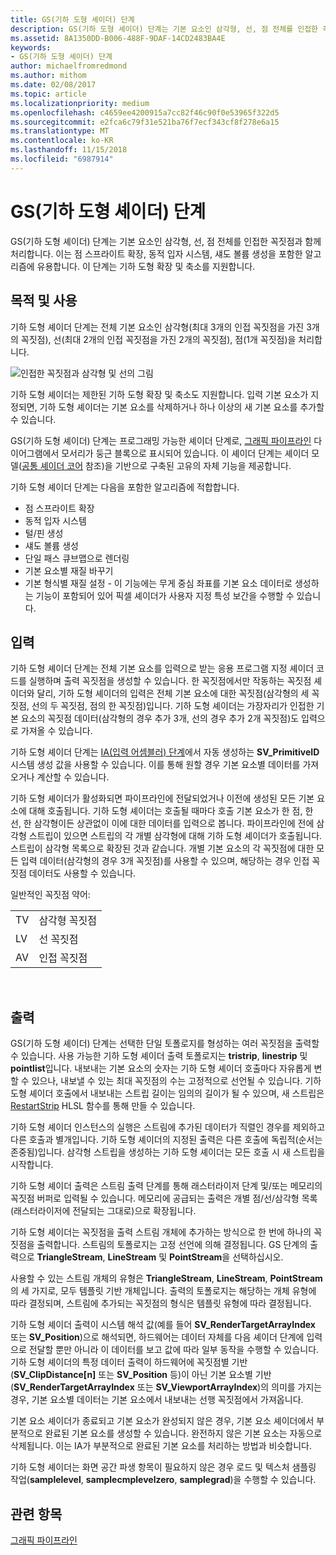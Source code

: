 ```yaml
---
title: GS(기하 도형 셰이더) 단계
description: GS(기하 도형 셰이더) 단계는 기본 요소인 삼각형, 선, 점 전체를 인접한 꼭짓점과 함께 처리합니다.
ms.assetid: 8A1350DD-B006-488F-9DAF-14CD2483BA4E
keywords:
- GS(기하 도형 셰이더) 단계
author: michaelfromredmond
ms.author: mithom
ms.date: 02/08/2017
ms.topic: article
ms.localizationpriority: medium
ms.openlocfilehash: c4659ee4200915a7cc82f46c90f0e53965f322d5
ms.sourcegitcommit: e2fca6c79f31e521ba76f7ecf343cf8f278e6a15
ms.translationtype: MT
ms.contentlocale: ko-KR
ms.lasthandoff: 11/15/2018
ms.locfileid: "6987914"
---
```

# <a name="geometry-shader-gs-stage"></a>GS(기하 도형 셰이더) 단계


GS(기하 도형 셰이더) 단계는 기본 요소인 삼각형, 선, 점 전체를 인접한 꼭짓점과 함께 처리합니다. 이는 점 스프라이트 확장, 동적 입자 시스템, 섀도 볼륨 생성을 포함한 알고리즘에 유용합니다. 이 단계는 기하 도형 확장 및 축소를 지원합니다.

## <a name="span-idpurposeandusesspanspan-idpurposeandusesspanspan-idpurposeandusesspanpurpose-and-uses"></a><span id="Purpose_and_uses"></span><span id="purpose_and_uses"></span><span id="PURPOSE_AND_USES"></span>목적 및 사용


기하 도형 셰이더 단계는 전체 기본 요소인 삼각형(최대 3개의 인접 꼭짓점을 가진 3개의 꼭짓점), 선(최대 2개의 인접 꼭짓점을 가진 2개의 꼭짓점), 점(1개 꼭짓점)을 처리합니다.

![인접한 꼭짓점과 삼각형 및 선의 그림](images/d3d10-gs.png)

기하 도형 셰이더는 제한된 기하 도형 확장 및 축소도 지원합니다. 입력 기본 요소가 지정되면, 기하 도형 셰이더는 기본 요소를 삭제하거나 하나 이상의 새 기본 요소를 추가할 수 있습니다.

GS(기하 도형 셰이더) 단계는 프로그래밍 가능한 셰이더 단계로, [그래픽 파이프라인](graphics-pipeline.md) 다이어그램에서 모서리가 둥근 블록으로 표시되어 있습니다. 이 셰이더 단계는 셰이더 모델([공통 셰이더 코어](https://msdn.microsoft.com/library/windows/desktop/bb509580) 참조)을 기반으로 구축된 고유의 자체 기능을 제공합니다.

기하 도형 셰이더 단계는 다음을 포함한 알고리즘에 적합합니다.

-   점 스프라이트 확장
-   동적 입자 시스템
-   털/핀 생성
-   섀도 볼륨 생성
-   단일 패스 큐브맵으로 렌더링
-   기본 요소별 재질 바꾸기
-   기본 형식별 재질 설정 - 이 기능에는 무게 중심 좌표를 기본 요소 데이터로 생성하는 기능이 포함되어 있어 픽셀 셰이더가 사용자 지정 특성 보간을 수행할 수 있습니다.

## <a name="span-idinputspanspan-idinputspanspan-idinputspaninput"></a><span id="Input"></span><span id="input"></span><span id="INPUT"></span>입력


기하 도형 셰이더 단계는 전체 기본 요소를 입력으로 받는 응용 프로그램 지정 셰이더 코드를 실행하며 출력 꼭짓점을 생성할 수 있습니다. 한 꼭짓점에서만 작동하는 꼭짓점 셰이더와 달리, 기하 도형 셰이더의 입력은 전체 기본 요소에 대한 꼭짓점(삼각형의 세 꼭짓점, 선의 두 꼭짓점, 점의 한 꼭짓점)입니다. 기하 도형 셰이더는 가장자리가 인접한 기본 요소의 꼭짓점 데이터(삼각형의 경우 추가 3개, 선의 경우 추가 2개 꼭짓점)도 입력으로 가져올 수 있습니다.

기하 도형 셰이더 단계는 [IA(입력 어셈블러) 단계](input-assembler-stage--ia-.md)에서 자동 생성하는 **SV\_PrimitiveID** 시스템 생성 값을 사용할 수 있습니다. 이를 통해 원할 경우 기본 요소별 데이터를 가져오거나 계산할 수 있습니다.

기하 도형 셰이더가 활성화되면 파이프라인에 전달되었거나 이전에 생성된 모든 기본 요소에 대해 호출됩니다. 기하 도형 셰이더는 호출될 때마다 호출 기본 요소가 한 점, 한 선, 한 삼각형이든 상관없이 이에 대한 데이터를 입력으로 봅니다. 파이프라인에 전에 삼각형 스트립이 있으면 스트립의 각 개별 삼각형에 대해 기하 도형 셰이더가 호출됩니다. 스트립이 삼각형 목록으로 확장된 것과 같습니다. 개별 기본 요소의 각 꼭짓점에 대한 모든 입력 데이터(삼각형의 경우 3개 꼭짓점)를 사용할 수 있으며, 해당하는 경우 인접 꼭짓점 데이터도 사용할 수 있습니다.

일반적인 꼭짓점 약어:

|     |                 |
|-----|-----------------|
| TV  | 삼각형 꼭짓점 |
| LV  | 선 꼭짓점     |
| AV  | 인접 꼭짓점 |

 

## <a name="span-idoutputspanspan-idoutputspanspan-idoutputspanoutput"></a><span id="Output"></span><span id="output"></span><span id="OUTPUT"></span>출력


GS(기하 도형 셰이더) 단계는 선택한 단일 토폴로지를 형성하는 여러 꼭짓점을 출력할 수 있습니다. 사용 가능한 기하 도형 셰이더 출력 토폴로지는 **tristrip**, **linestrip** 및 **pointlist**입니다. 내보내는 기본 요소의 숫자는 기하 도형 셰이더 호출마다 자유롭게 변할 수 있으나, 내보낼 수 있는 최대 꼭짓점의 수는 고정적으로 선언될 수 있습니다. 기하 도형 셰이더 호출에서 내보내는 스트립 길이는 임의의 길이가 될 수 있으며, 새 스트립은 [RestartStrip](https://msdn.microsoft.com/library/windows/desktop/bb509660) HLSL 함수를 통해 만들 수 있습니다.

기하 도형 셰이더 인스턴스의 실행은 스트림에 추가된 데이터가 직렬인 경우를 제외하고 다른 호출과 별개입니다. 기하 도형 셰이더의 지정된 출력은 다른 호출에 독립적(순서는 존중됨)입니다. 삼각형 스트립을 생성하는 기하 도형 셰이더는 모든 호출 시 새 스트립을 시작합니다.

기하 도형 셰이더 출력은 스트림 출력 단계를 통해 래스터라이저 단계 및/또는 메모리의 꼭짓점 버퍼로 입력될 수 있습니다. 메모리에 공급되는 출력은 개별 점/선/삼각형 목록(래스터라이저에 전달되는 그대로)으로 확장됩니다.

기하 도형 셰이더는 꼭짓점을 출력 스트림 개체에 추가하는 방식으로 한 번에 하나의 꼭짓점을 출력합니다. 스트림의 토폴로지는 고정 선언에 의해 결정됩니다. GS 단계의 출력으로 **TriangleStream**, **LineStream** 및 **PointStream**을 선택하십시오.

사용할 수 있는 스트림 개체의 유형은 **TriangleStream**, **LineStream**, **PointStream**의 세 가지로, 모두 템플릿 기반 개체입니다. 출력의 토폴로지는 해당하는 개체 유형에 따라 결정되며, 스트림에 추가되는 꼭짓점의 형식은 템플릿 유형에 따라 결정됩니다.

기하 도형 셰이더 출력이 시스템 해석 값(예를 들어 **SV\_RenderTargetArrayIndex** 또는 **SV\_Position**)으로 해석되면, 하드웨어는 데이터 자체를 다음 셰이더 단계에 입력으로 전달할 뿐만 아니라 이 데이터를 보고 값에 따라 일부 동작을 수행할 수 있습니다. 기하 도형 셰이더의 특정 데이터 출력이 하드웨어에 꼭짓점별 기반(**SV\_ClipDistance\[n\]** 또는 **SV\_Position** 등)이 아닌 기본 요소별 기반(**SV\_RenderTargetArrayIndex** 또는 **SV\_ViewportArrayIndex**)의 의미를 가지는 경우, 기본 요소별 데이터는 기본 요소에서 내보내는 선행 꼭짓점에서 가져옵니다.

기본 요소 셰이더가 종료되고 기본 요소가 완성되지 않은 경우, 기본 요소 셰이더에서 부분적으로 완료된 기본 요소를 생성할 수 있습니다. 완전하지 않은 기본 요소는 자동으로 삭제됩니다. 이는 IA가 부분적으로 완료된 기본 요소를 처리하는 방법과 비슷합니다.

기하 도형 셰이더는 화면 공간 파생 항목이 필요하지 않은 경우 로드 및 텍스처 샘플링 작업(**samplelevel**, **samplecmplevelzero**, **samplegrad**)을 수행할 수 있습니다.

## <a name="span-idrelated-topicsspanrelated-topics"></a><span id="related-topics"></span>관련 항목


[그래픽 파이프라인](graphics-pipeline.md)

 

 




